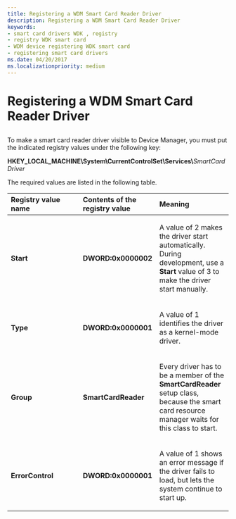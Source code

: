 ```yaml
---
title: Registering a WDM Smart Card Reader Driver
description: Registering a WDM Smart Card Reader Driver
keywords:
- smart card drivers WDK , registry
- registry WDK smart card
- WDM device registering WDK smart card
- registering smart card drivers
ms.date: 04/20/2017
ms.localizationpriority: medium
---
```


# Registering a WDM Smart Card Reader Driver


## <span id="_ntovr_registering_a_wdm_smart_card_reader_driver"></span><span id="_NTOVR_REGISTERING_A_WDM_SMART_CARD_READER_DRIVER"></span>


To make a smart card reader driver visible to Device Manager, you must put the indicated registry values under the following key:

**HKEY\_LOCAL\_MACHINE\\System\\CurrentControlSet\\Services\\**<em>SmartCardDriver</em>

The required values are listed in the following table.

<table>
<colgroup>
<col width="33%" />
<col width="33%" />
<col width="33%" />
</colgroup>
<thead>
<tr class="header">
<th align="left">Registry value name</th>
<th align="left">Contents of the registry value</th>
<th align="left">Meaning</th>
</tr>
</thead>
<tbody>
<tr class="odd">
<td align="left"><p><strong>Start</strong></p></td>
<td align="left"><p><strong>DWORD:0x0000002</strong></p></td>
<td align="left"><p>A value of 2 makes the driver start automatically. During development, use a <strong>Start</strong> value of 3 to make the driver start manually.</p></td>
</tr>
<tr class="even">
<td align="left"><p><strong>Type</strong></p></td>
<td align="left"><p><strong>DWORD:0x0000001</strong></p></td>
<td align="left"><p>A value of 1 identifies the driver as a kernel-mode driver.</p></td>
</tr>
<tr class="odd">
<td align="left"><p><strong>Group</strong></p></td>
<td align="left"><p><strong>SmartCardReader</strong></p></td>
<td align="left"><p>Every driver has to be a member of the <strong>SmartCardReader</strong> setup class, because the smart card resource manager waits for this class to start.</p></td>
</tr>
<tr class="even">
<td align="left"><p><strong>ErrorControl</strong></p></td>
<td align="left"><p><strong>DWORD:0x0000001</strong></p></td>
<td align="left"><p>A value of 1 shows an error message if the driver fails to load, but lets the system continue to start up.</p></td>
</tr>
</tbody>
</table>

 

 

 





